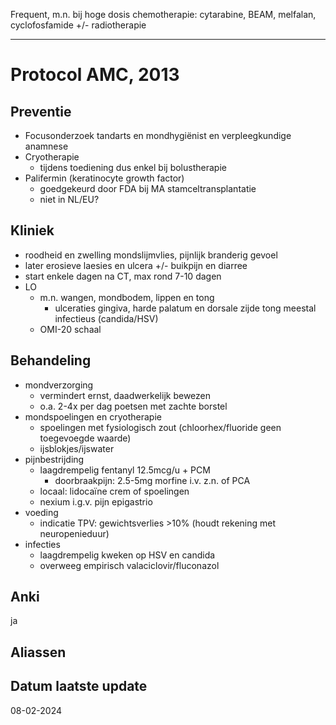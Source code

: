 Frequent, m.n. bij hoge dosis chemotherapie: cytarabine, BEAM, melfalan, cyclofosfamide +/- radiotherapie
___
# Protocol AMC, 2013
## Preventie
- Focusonderzoek tandarts en mondhygiënist en verpleegkundige anamnese
- Cryotherapie
	- tijdens toediening dus enkel bij bolustherapie
- Palifermin (keratinocyte growth factor)
	- goedgekeurd door FDA bij MA stamceltransplantatie
	- niet in NL/EU?
## Kliniek
- roodheid en zwelling mondslijmvlies, pijnlijk branderig gevoel
- later erosieve laesies en ulcera +/- buikpijn en diarree
- start enkele dagen na CT, max rond 7-10 dagen
- LO
	- m.n. wangen, mondbodem, lippen en tong
		- ulceraties gingiva, harde palatum en dorsale zijde tong meestal infectieus (candida/HSV)
	- OMI-20 schaal
## Behandeling
- mondverzorging
	- vermindert ernst, daadwerkelijk bewezen
	- o.a. 2-4x per dag poetsen met zachte borstel
- mondspoelingen en cryotherapie
	- spoelingen met fysiologisch zout (chloorhex/fluoride geen toegevoegde waarde)
	- ijsblokjes/ijswater
- pijnbestrijding
	- laagdrempelig fentanyl 12.5mcg/u + PCM
		- doorbraakpijn: 2.5-5mg morfine i.v. z.n. of PCA
	- locaal: lidocaïne crem of spoelingen
	- nexium i.g.v. pijn epigastrio
- voeding
	- indicatie TPV: gewichtsverlies >10% (houdt rekening met neuropenieduur)
- infecties
	- laagdrempelig kweken op HSV en candida
	- overweeg empirisch valaciclovir/fluconazol
## Anki
ja
## Aliassen
## Datum laatste update
08-02-2024